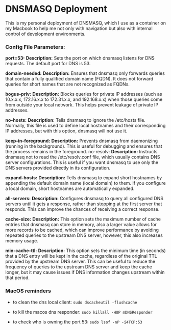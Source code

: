 # DNSMASQ Deployment
This is my personal deployment of DNSMASQ, which I use as a container on my Macbook to help me not only with navigation but also with internal control of development environments.

### Config File Parameters:

**port=53:**
**Description:** Sets the port on which dnsmasq listens for DNS requests. The default port for DNS is 53.

**domain-needed:**
**Description:** Ensures that dnsmasq only forwards queries that contain a fully qualified domain name (FQDN). It does not forward queries for short names that are not recognized as FQDNs.

**bogus-priv:**
**Description:** Blocks queries for private IP addresses (such as 10.x.x.x, 172.16.x.x to 172.31.x.x, and 192.168.x.x) when those queries come from outside your local network. This helps prevent leakage of private IP addresses.

**no-hosts:**
**Description:** Tells dnsmasq to ignore the /etc/hosts file. Normally, this file is used to define local hostnames and their corresponding IP addresses, but with this option, dnsmasq will not use it.

**keep-in-foreground:**
**Description:** Prevents dnsmasq from daemonizing (running in the background). This is useful for debugging and ensures that the process remains in the foreground.
no-resolv:
**Description:** Instructs dnsmasq not to read the /etc/resolv.conf file, which usually contains DNS server configurations. This is useful if you want dnsmasq to use only the DNS servers provided directly in its configuration.

**expand-hosts:**
**Description:** Tells dnsmasq to expand short hostnames by appending the default domain name (local domain) to them. If you configure a local domain, short hostnames are automatically expanded.

**all-servers:**
**Description:** Configures dnsmasq to query all configured DNS servers until it gets a response, rather than stopping at the first server that responds. This can improve the chances of receiving a correct response.

**cache-size:**
**Description:** This option sets the maximum number of cache entries that dnsmasq can store in memory, also a larger value allows for more records to be cached, which can improve performance by avoiding repeated queries to the upstream DNS server, however, this also increases memory usage.

**min-cache-ttl:**
**Description:** This option sets the minimum time (in seconds) that a DNS entry will be kept in the cache, regardless of the original TTL provided by the upstream DNS server. This can be useful to reduce the frequency of queries to the upstream DNS server and keep the cache longer, but it may cause issues if DNS information changes upstream within that period.

### MacOS reminders
- to clean the dns local client:
`sudo dscacheutil -flushcache`

- to kill the macos dns responder:
`sudo killall -HUP mDNSResponder`

- to check who is owning the port 53:
`sudo lsof -nP -i4TCP:53`